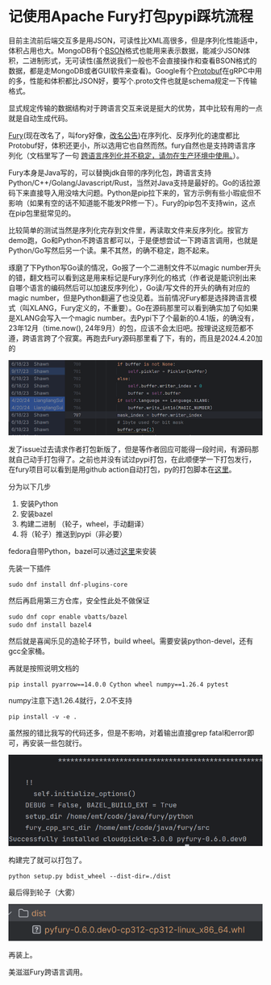 # 记使用Apache Fury打包pypi踩坑流程

目前主流前后端交互多是用JSON，可读性比XML高很多，但是序列化性能适中，体积占用也大。MongoDB有个[BSON](https://www.mongodb.com/resources/basics/json-and-bson)格式也能用来表示数据，能减少JSON体积，二进制形式，无可读性(虽然说我们一般也不会直接操作和查看BSON格式的数据，都是走MongoDB或者GUI软件来查看)。Google有个[Protobuf](https://protobuf.dev/)在gRPC中用的多，性能和体积都比JSON好，要写个.proto文件也就是schema规定一下传输格式。

显式规定传输的数据结构对于跨语言交互来说是挺大的优势，其中比较有用的一点就是自动生成代码。

[Fury](https://fory.apache.org/)(现在改名了，叫fory好像，[改名公告](https://fory.apache.org/blog/fury_renamed_to_fory/))在序列化、反序列化的速度都比Protobuf好，体积还更小，所以选用它也自然而然。fury自然也是支持跨语言序列化（文档里写了一句 [跨语言序列化并不稳定，请勿在生产环境中使用。](https://fury.apache.org/zh-CN/docs/guide/xlang_type_mapping)）。

Fury本身是Java写的，可以替换jdk自带的序列化包，跨语言支持Python/C++/Golang/Javascript/Rust，当然对Java支持是最好的。Go的话拉源码下来直接导入用没啥大问题。Python是pip拉下来的，官方示例有些小瑕疵但不影响（如果有空的话不知道能不能发PR修一下）。Fury的pip包不支持win，这点在pip包里挺常见的。

比较简单的测试当然是序列化完存到文件里，再读取文件来反序列化。按官方demo跑，Go和Python不跨语言都可以，于是便想尝试一下跨语言调用，也就是Python/Go写然后另一个读。果不其然，的确不稳定，跑不起来。

琢磨了下Python写Go读的情况，Go报了一个二进制文件不以magic number开头的错，翻文档可以看到这是用来标记是Fury序列化的格式（作者说是能识别出来自哪个语言的编码然后可以加速反序列化），Go读/写文件的开头的确有对应的magic number，但是Python翻遍了也没见着。当前情况Fury都是选择跨语言模式（叫XLANG，Fury定义的，不重要）。Go在源码那里可以看到确实加了句如果是XLANG会写入一个magic number。去Pypi下了个最新的0.4.1版，的确没有，23年12月（time.now(), 24年9月）的包，应该不会太旧吧。按理说这规范都不遵，跨语言跨了个寂寞。再跑去Fury源码那里看了下，有的，而且是2024.4.20加的

![img](images/AVvXsEgQX1JROF12yEwsld5Gyuj37Z5_-o-vm-gLJv0ckyS0cc5zvLnOmtIwdnbcmPWZxFTm2aKdDFejKoA_FBQ3YTnGv_9Z0vaZB7Zyq6BpIWImzV9IYkqSo6mfMF-DY9rlYGFbfJSm8N27PqZAFqGAKVw4Y3Q4uyJeK-uYp5RydJa2PW3V_pgGxBjh58VJARk=w566-h168.png)

发了issue过去请求作者打包新版了，但是等作者回应可能得一段时间，有源码那就自己动手打包得了。之前也并没有试过pypi打包，在此顺便学一下打包发行，在fury项目可以看到是用github action自动打包，py的打包脚本在[这里](https://github.com/apache/fury/blob/main/.github/workflows/release.yaml)。

分为以下几步

1. 安装Python
2. 安装bazel
3. 构建二进制 （轮子，wheel，手动翻译）
4. 将（轮子）推送到pypi（非必要）

fedora自带Python，bazel可以通过[这里](https://docs.bazel.build/versions/5.4.1/install-redhat.html)来安装

先装一下插件

```shell
sudo dnf install dnf-plugins-core
```

然后再启用第三方仓库，安全性此处不做保证

```shell
sudo dnf copr enable vbatts/bazel
sudo dnf install bazel4
```

然后就是喜闻乐见的造轮子环节，build wheel。需要安装python-devel，还有gcc全家桶。

再就是按照说明文档的

```shell
pip install pyarrow==14.0.0 Cython wheel numpy==1.26.4 pytest
```

numpy注意下选1.26.4就行，2.0不支持

```shell
pip install -v -e .
```

虽然报的错比我写的代码还多，但是不影响，对着输出直接grep fatal和error即可，再安装一些包就行。

![img](images/AVvXsEjbZxjSl-9Yxw3F_CYI4Zj09_2FhMsO7WBxDqB7b1nYsMOmaF4426z0kxAk3JyBWTD6mRFlsjM788uUxSc6RL3J1Qa84SeyfHRGt0rvkBl1k_SP8wvRk9olpRlxnuIM5pFO4F1MH4ZogQihhtXgaISfx2j6OQP85Ycjki3wZbMv06xRmwGUuZE5IQcnE4c.png)

构建完了就可以打包了。

```shell
python setup.py bdist_wheel --dist-dir=./dist
```

最后得到轮子（大雾）

![img](images/AVvXsEiw6noXNEa9cFAXmhb-HOJGnbnsyhuHqQmqiWp2sTOPtBRiy3TOWFYwJbZQ-UkVof0-hEeSPe3x36GPAGNuu0Xo1GLaJUbwSF2xbtGD-8qh8m55KQ6C7WrNfuyXaKvFblCoz6fYE4pcJjSch4jpj0qXGzlx7JyS-ESAOikGAKGipIjKUM93V92YT44JKJU.png)

再装上。

美滋滋Fury跨语言调用。
